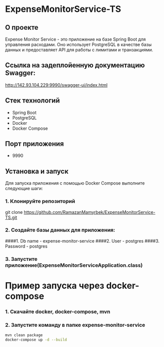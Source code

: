 # ExpenseMonitorService-TS

## О проекте

Expense Monitor Service - это приложение на базе Spring Boot для управления расходами. Оно использует PostgreSQL в качестве базы данных и предоставляет API для работы с лимитами и транзакциями.

## Ссылка на задеплойенную документацию Swagger: 
http://142.93.104.229:9990/swagger-ui/index.html

## Стек технологий

- Spring Boot
- PostgreSQL
- Docker
- Docker Compose

## Порт приложения
- 9990

## Установка и запуск

Для запуска приложения с помощью Docker Compose выполните следующие шаги:

### 1. Клонируйте репозиторий
git clone https://github.com/RamazanMamyrbek/ExpenseMonitorService-TS.git
### 2. Создайте базы данных для приложения:
####1. Db name - expense-monitor-service
####2. User - postgres
####3. Password - postgres
### 3. Запустите приложение(ExpenseMonitorServiceApplication.class)

# Пример запуска через docker-compose
### 1. Скачайте docker, docker-compose, mvn
### 2. Запустите команду в папке expense-monitor-service
```bash
mvn clean package
docker-compose up -d --build










